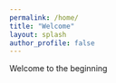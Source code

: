 ```yaml
---
permalink: /home/
title: "Welcome"
layout: splash
author_profile: false
---
```



Welcome to the beginning
